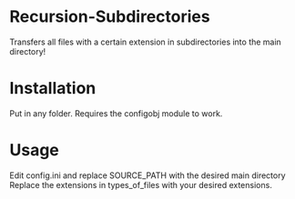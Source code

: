 # Recursion-Subdirectories
Transfers all files with a certain extension in subdirectories into the main directory!

# Installation
Put in any folder.
Requires the configobj module to work.

# Usage
Edit config.ini and replace SOURCE_PATH with the desired main directory
Replace the extensions in types_of_files with your desired extensions.